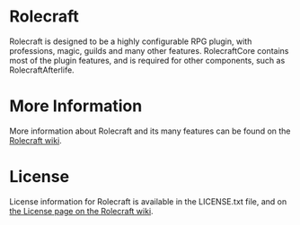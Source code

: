 Rolecraft
=============

Rolecraft is designed to be a highly configurable RPG plugin, with professions, magic, guilds and many other features. RolecraftCore contains most of the plugin features, and is required for other components, such as RolecraftAfterlife.

More Information
=============

More information about Rolecraft and its many features can be found on the [Rolecraft wiki](https://github.com/RolecraftDev/RolecraftCore/wiki).

License
=============

License information for Rolecraft is available in the LICENSE.txt file, and on [the License page on the Rolecraft wiki](https://github.com/RolecraftDev/RolecraftCore/wiki/Rolecraft-License).
